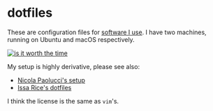 # dotfiles

These are configuration files for [software I use](http://coltongrainger.com/software). I have two machines, running on Ubuntu and macOS respectively.

[![is it worth the time](https://imgs.xkcd.com/comics/is_it_worth_the_time.png)](https://xkcd.com/1205/)


My setup is highly derivative, please see also:
- [Nicola Paolucci's setup](https://developer.atlassian.com/blog/2016/02/best-way-to-store-dotfiles-git-bare-repo/)
- [Issa Rice's dotfiles](https://github.com/riceissa/dotfiles)

I think the license is the same as `vim`'s.

